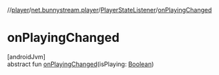 //[player](../../../index.md)/[net.bunnystream.player](../index.md)/[PlayerStateListener](index.md)/[onPlayingChanged](on-playing-changed.md)

# onPlayingChanged

[androidJvm]\
abstract fun [onPlayingChanged](on-playing-changed.md)(isPlaying: [Boolean](https://kotlinlang.org/api/latest/jvm/stdlib/kotlin/-boolean/index.html))
